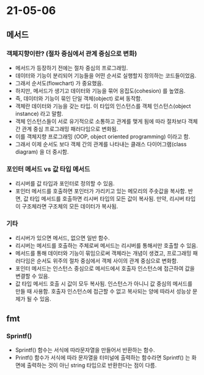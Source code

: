 # 21-05-06

## 메서드

### 객체지향이란? (절차 중심에서 관계 중심으로 변화)

- 메서드가 등장하기 전에는 절차 중심의 프로그래밍.
- 데이터와 기능이 분리되어 기능들을 어떤 순서로 실행할지 정의하는 코드들이었음.
- 그래서 순서도(flowchart) 가 중요했음.
- 하지만, 메서드가 생기고 데이터와 기능을 묶어 응집도(cohesion) 를 높였음.
- 즉, 데이터와 기능이 묶인 단일 객체(object) 로써 동작함.
- 객체란 데이터와 기능을 갖는 타입. 이 타입의 인스턴스를 객체 인스턴스(object instance) 라고 말함.
- 객체 인스턴스들이 서로 유기적으로 소통하고 관계를 맺게 됨에 따라 절차보다 객체 간 관계 중심 프로그래밍 패러다임으로 변화됨.
- 이를 객체지향 프로그래밍 (OOP, object oriented programming) 이라고 함.
- 그래서 이제 순서도 보다 객체 간의 관계를 나타내는 클래스 다이어그램(class diagram) 을 더 중시함.

### 포인터 메서드 vs 값 타입 메서드

- 리시버를 값 타입과 포인터로 정의할 수 있음.
- 포인터 메서드를 호출하면 포인터가 가리키고 있는 메모리의 주솟값을 복사함. 반면, 값 타입 메서드를 호출하면 리시버 타입의 모든 값이 복사됨. 만약, 리시버 타입이 구조체라면 구조체의 모든 데이터가 복사됨.

### 기타

- 리시버가 있으면 메서드, 없으면 일반 함수.
- 리시버는 메서드를 호출하는 주체로써 메서드는 리시버를 통해서만 호출할 수 있음.
- 메서드를 통해 데이터와 기능이 묶임으로써 객체라는 개념이 생겼고, 프로그래밍 패러다임은 순서도 위주의 절차 중심에서 객체 사이의 관계 중심으로 변화함.
- 포인터 메서드는 인스턴스 중심으로 메서드에서 호출자 인스턴스에 접근하여 값을 변결할 수 있음.
- 값 타입 메서드 호출 시 값이 모두 복사됨. 인스턴스가 아니니 값 중심의 메서드를 만들 때 사용함. 호출자 인스턴스에 접근할 수 없고 복사되는 양에 따라서 성능상 문제가 될 수 있음.
  
## fmt

### Sprintf()

- Sprintf() 함수는 서식에 따라문자열을 만들어서 반환하는 함수.
- Printf() 함수가 서식에 따라 문자열을 터미널에 출력하는 함수라면 Sprintf() 는 화면에 출력하는 것이 아닌 string 타입으로 반환한다는 점이 다름.